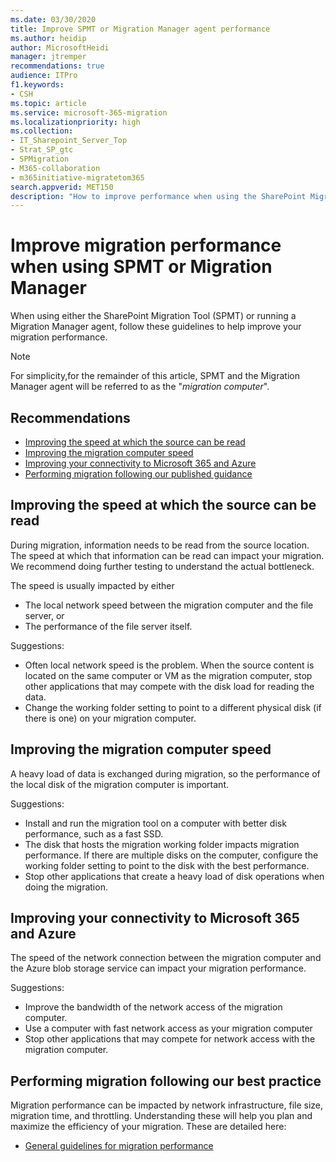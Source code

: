 ```yaml
---
ms.date: 03/30/2020
title: Improve SPMT or Migration Manager agent performance
ms.author: heidip
author: MicrosoftHeidi
manager: jtremper
recommendations: true
audience: ITPro
f1.keywords:
- CSH
ms.topic: article
ms.service: microsoft-365-migration
ms.localizationpriority: high
ms.collection:
- IT_Sharepoint_Server_Top
- Strat_SP_gtc
- SPMigration
- M365-collaboration
- m365initiative-migratetom365
search.appverid: MET150
description: "How to improve performance when using the SharePoint Migration Tool or the Migration Manager agent."
---
```


# Improve migration performance when using SPMT or Migration Manager

When using either the SharePoint Migration Tool (SPMT) or running a Migration Manager agent, follow these guidelines to help improve your migration performance.

> [!NOTE]
> For simplicity,for the remainder of this article, SPMT and the Migration Manager agent will be referred to as the "*migration computer*".

## Recommendations

- [Improving the speed at which the source can be read](#improving-the-speed-at-which-the-source-can-be-read)
- [Improving the migration computer speed](#improving-the-migration-computer-speed)
- [Improving your connectivity to Microsoft 365 and Azure](#improving-your-connectivity-to-microsoft-365-and-azure)
- [Performing migration following our published guidance](sharepoint-online-and-onedrive-migration-speed.md)

## Improving the speed at which the source can be read

During migration, information needs to be read from the source location. The speed at which that information can be read can impact your migration.  We recommend doing further testing to understand the actual bottleneck.

The speed is usually impacted by either

- The local network speed between the migration computer and the file server, or
- The performance of the file server itself.

Suggestions:

- Often local network speed is the problem. When the source content is located on the same computer or VM as the migration computer, stop other applications that may compete with the disk load for reading the data.
- Change the working folder setting to point to a different physical disk (if there is one) on your migration computer.

## Improving the migration computer speed

A heavy load of data is exchanged during migration, so the performance of the local disk of the migration computer is important.

Suggestions:

- Install and run the migration tool on a computer with better disk performance, such as a fast SSD.
- The disk that hosts the migration working folder impacts migration performance. If there are multiple disks on the computer, configure the working folder setting to point to the disk with the best performance.
- Stop other applications that create a heavy load of disk operations when doing the migration.

## Improving your connectivity to Microsoft 365 and Azure

The speed of the network connection between the migration computer and the Azure blob storage service can impact your migration performance.

Suggestions:

- Improve the bandwidth of the network access of the migration computer.
- Use a computer with fast network access as your migration computer
- Stop other applications that may compete for network access with the migration computer.

## Performing migration following our best practice

Migration performance can be impacted by network infrastructure, file size, migration time, and throttling. Understanding these will help you plan and maximize the efficiency of your migration. These are detailed here:

- [General guidelines for migration performance](sharepoint-online-and-onedrive-migration-speed.md)

